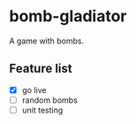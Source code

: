 # bomb-gladiator
A game with bombs.
## Feature list
- [x] go live
- [ ] random bombs
- [ ] unit testing